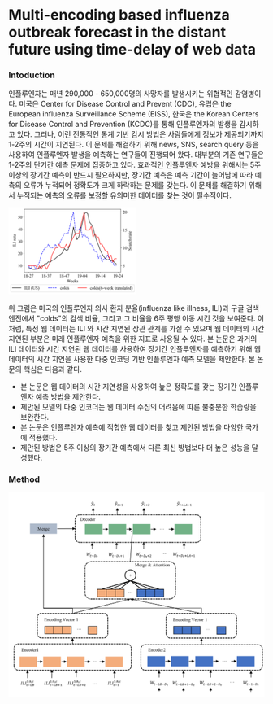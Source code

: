 # Multi-encoding based influenza outbreak forecast in the distant future using time-delay of web data

### Intoduction
인플루엔자는 매년 290,000 - 650,000명의 사망자를 발생시키는 위협적인 감염병이다. 미국은 Center for Disease Control and Prevent (CDC), 유럽은 the European influenza Surveillance Scheme (EISS), 한국은 the Korean Centers for Disease Control
and Prevention (KCDC)를 통해 인플루엔자의 발생을 감시하고 있다. 그러나, 이런 전통적인 통계 기반 감시 방법은 사람들에게 정보가 제공되기까지 1-2주의 시간이 지연된다. 이 문제를 해결하기 위해 news, SNS, search query 등을 사용하여 인플루엔자 발생을 예측하는 연구들이 진행되어 왔다. 
대부분의 기존 연구들은 1-2주의 단기간 예측 문제에 집중하고 있다. 효과적인 인플루엔자 예방을 위해서는 5주 이상의 장기간 예측이 반드시 필요하지만, 장기간 예측은 예측 기간이 늘어남에 따라 예측의 오류가 누적되어 정확도가 크게 하락하는 문제를 갖는다. 이 문제를 해결하기 위해서 누적되는 예측의 오류를 보정할 유의미한 데이터를 찾는 것이 필수적이다.

<img src="./image/v2/US_delay_example(colds).png" width="50%"/>

위 그림은 미국의 인플루엔자 의사 환자 분율(influenza like illness, ILI)과 구글 검색 엔진에서 "colds"의 검색 비율, 그리고 그 비율을 6주 평행 이동 시킨 것을 보여준다. 이 처럼, 특정 웹 데이터는 ILI 와 시간 지연된 상관 관계를 가질 수 있으며 웹 데이터의 시간 지연된 부분은 미래 인플루엔자 예측을 위한 지표로 사용될 수 있다.
본 논문은 과거의 ILI 데이터와 시간 지연된 웹 데이터를 사용하여 장기간 인플루엔자를 예측하기 위해 웹 데이터의 시간 지연을 사용한 다중 인코딩 기반 인플루엔자 예측 모델을 제안한다.
본 논문의 핵심은 다음과 같다.
- 본 논문은 웹 데이터의 시간 지연성을 사용하여 높은 정확도를 갖는 장기간 인플루엔자 예측 방법을 제안한다.
- 제안된 모델의 다중 인코더는 웹 데이터 수집의 어려움에 따른 불충분한 학습량을 보완한다. 
- 본 논문은 인플루엔자 예측에 적합한 웹 데이터를 찾고 제안된 방법을 다양한 국가에 적용했다.
- 제안된 방법은 5주 이상의 장기간 예측에서 다른 최신 방법보다 더 높은 성능을 달성했다.

### Method
<img src="./image/v2/model_structure.png" />